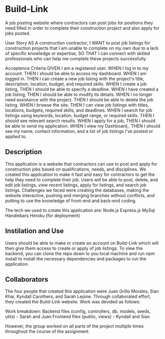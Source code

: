 # Build-Link
A job posting website where contractors can post jobs for positions they need filled in order to complete their construction project and also apply for jobs posted.

User Story
AS A construction contractor,
I WANT to post job listings for construction projects that I am unable to complete on my own due to a lack of specific knowledge or expertise,
SO THAT I can connect with skilled professionals who can help me complete these projects successfully.

Acceptence Criteria
GIVEN I am a registered user.
WHEN I log in to my account.
THEN I should be able to access my dashboard.
WHEN I am logged in.
THEN I can create a new job listing with the project's title, description, location, budget, and required skills.
WHEN I create a job listing,
THEN I should be able to specify a deadline.
WHEN I have created a job listing,
THEN I should be able to modify its details.
WHEN I no longer need assistance with the project.
THEN I should be able to delete the job listing.
WHEN I browse the site.
THEN I can view job listings with titles, locations, budgets, required skills, and deadlines.
WHEN I search for job listings using keywords, location, budget range, or required skills.
THEN I should see relevant search results.
WHEN I apply for a job,
THEN I should be able to send my application.
WHEN I view my Dashboard,.
THEN I should see my name, contact information, and a list of job listings I've posted or applied to.

## Description
This application is a website that contractors can use to post and apply for construction jobs based on qualifications, needs, and disciplines. We created this application to make it fast and easy for contractors to get the help they need to complete their job. Users will be able to post, delete, and edit job listings, view recent listings, apply for listings, and search job listings. 
Challenges we faced were creating the databases, making the website interactive, pushing and merging branches without conflicts, and putting to use the knowledge of front-end and back-end coding.

The tech we used to create this application are: 
Node.js
Express.js
MySql
Handlebars
Heroku (for deployment)

## Instilation and Use
Users should be able to make or create an account on Build-Link which will then give them access to create or apply of job listings. To view the backend, you can clone the repo down to you local machine and run npm install to install the necessary dependencies and packages to run the application. 

## Collaborators
The four people that created this application were Juan Grillo Morales, Sian Khai, Kyndall Carothers, and Sarah Lepine. Through collaborated effort, they created the Build-Link website. Work was devided as follows:

Work breakdown: 
Backend files (config, controllers, db, models, seeds, utils) - Sarah and Juan
Frontend files (public, views) - Kyndall and Sian

However, the group worked on all parts of the project multiple times throughout the course of the assignment. 